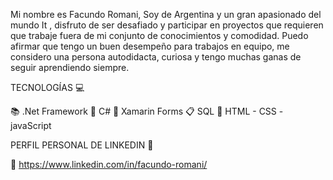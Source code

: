 
Mi nombre es Facundo Romani, Soy de Argentina y un gran apasionado del mundo It , disfruto de ser desafiado y participar en proyectos que requieren que trabaje fuera de mi conjunto de conocimientos y comodidad. Puedo afirmar que tengo un buen desempeño para trabajos en equipo, me considero una persona autodidacta, curiosa y tengo muchas ganas de seguir aprendiendo siempre. 

TECNOLOGÍAS 💻 

📚 .Net Framework  🎹 C#
📱 Xamarin Forms
📋 SQL
🤖 HTML - CSS - javaScript 

PERFIL PERSONAL DE LINKEDIN 💼 

🍵 https://www.linkedin.com/in/facundo-romani/








